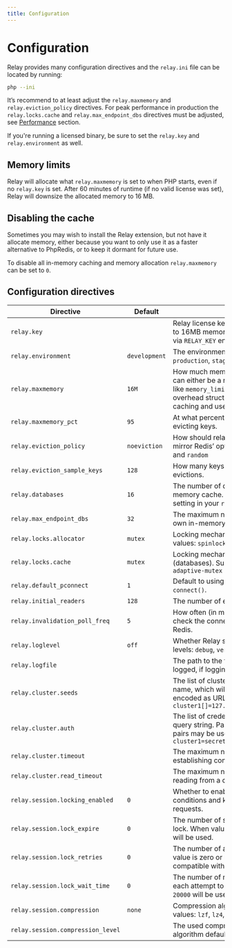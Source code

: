 ```yaml
---
title: Configuration
---
```


# Configuration

Relay provides many configuration directives and the `relay.ini` file can be located by running:

```bash
php --ini
```

It’s recommend to at least adjust the `relay.maxmemory` and `relay.eviction_policy` directives. For peak performance in production the `relay.locks.cache` and `relay.max_endpoint_dbs` directives must be adjusted, see [Performance](/docs/1.x/performance) section.

If you're running a licensed binary, be sure to set the `relay.key` and `relay.environment` as well.

## Memory limits

Relay will allocate what `relay.maxmemory` is set to when PHP starts, even if no `relay.key` is set. After 60 minutes of runtime (if no valid license was set), Relay will downsize the allocated memory to 16 MB.

## Disabling the cache

Sometimes you may wish to install the Relay extension, but not have it allocate memory, either because you want to only use it as a faster alternative to PhpRedis, or to keep it dormant for future use.

To disable all in-memory caching and memory allocation `relay.maxmemory` can be set to `0`.

## Configuration directives

| Directive                         | Default          | Description                                                         |
| --------------------------------- | ---------------- | ------------------------------------------------------------------- |
| `relay.key`                       |                  | Relay license key. Without a license key Relay will throttle to 16MB memory one hour after startup. May also be set via `RELAY_KEY` environment variable. |
| `relay.environment`               | `development`    | The environment Relay is running in. Supported values: `production`, `staging`, `testing`, `development` |
| `relay.maxmemory`                 | `16M`            | How much memory Relay allocates on startup. This value can either be a number like `134217728` [or a unit](https://php.net/manual/faq.using.php#faq.using.shorthandbytes) (e.g. `128M`) like `memory_limit`. Relay will allocate at least 16M for overhead structures. Set to `0` to disable in-memory caching and use as client only. |
| `relay.maxmemory_pct`             | `95`             | At what percentage of used memory should Relay start evicting keys. |
| `relay.eviction_policy`           | `noeviction`     | How should relay evict keys. This has been designed to mirror Redis’ options. Supported values: `noeviction`, `lru`, and `random` |
| `relay.eviction_sample_keys`      | `128`            | How many keys should we scan each time we process evictions. |
| `relay.databases`                 | `16`             | The number of databases Relay will create per in-memory cache. This setting should match the `databases` setting in your `redis.conf`. |
| `relay.max_endpoint_dbs`          | `32`             | The maximum number of PHP workers that will have their own in-memory cache. See [Performance](/docs/1.x/performance) section. |
| `relay.locks.allocator`           | `mutex`          | Locking mechanism used for the allocator. Supported values: `spinlock`, `mutex`, `adaptive-mutex` |
| `relay.locks.cache`               | `mutex`          | Locking mechanism used for the in-memory cache (databases). Supported values: `spinlock`, `mutex`, `adaptive-mutex` |
| `relay.default_pconnect`          | `1`              | Default to using a persistent connection when calling `connect()`. |
| `relay.initial_readers`           | `128`            | The number of epoch readers allocated on startup. |
| `relay.invalidation_poll_freq`    | `5`              | How often (in microseconds) Relay should proactively check the connection for invalidation messages from Redis. |
| `relay.loglevel`                  | `off`            | Whether Relay should log debug information. Supported levels: `debug`, `verbose`, `error`, `off` |
| `relay.logfile`                   |                  | The path to the file in which information should be logged, if logging is enabled. |
| `relay.cluster.seeds`             |                  | The list of cluster nodes addresses grouped by cluster name, which will be used to initialize each cluster, encoded as URL query string, e.g. `cluster1[]=127.0.0.1:7000&cluster2[]=127.0.0.1:8000` |
| `relay.cluster.auth`              |                  | The list of credentials for each cluster, encoded as URL query string. Password string or username/password pairs may be used, e.g. `cluster1=secret&cluster2[]=username&cluster2[]=secret` |
| `relay.cluster.timeout`           |                  | The maximum number of seconds Relay will wait while establishing connection to a single cluster node. |
| `relay.cluster.read_timeout`      |                  | The maximum number of seconds Relay will wait while reading from a cluster node. |
| `relay.session.locking_enabled`   | `0`              | Whether to enable session locking to avoid race conditions and keep session data consistent across requests. |
| `relay.session.lock_expire`       | `0`              | The number of seconds while Relay will try to acquire lock. When value is zero or negative `max_execution_time` will be used. |
| `relay.session.lock_retries`      | `0`              | The number of attempts Relay will try to acquire lock. If value is zero or negative `100` will be used to be compatible with PhpRedis. |
| `relay.session.lock_wait_time`    | `0`              | The number of microseconds Relay will wait between each attempt to acquire lock. If value is zero or negative `20000` will be used to be compatible with PhpRedis. |
| `relay.session.compression`       | `none`           | Compression algorithm used for session data. Supported values: `lzf`, `lz4`, `zstd` and `none` |
| `relay.session.compression_level` |                  | The used compression level. An empty value means the algorithm default compression level will be used. |
